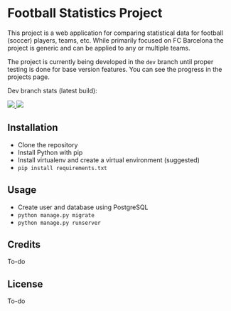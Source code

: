# Football Statistics Project
This project is a web application for comparing statistical data for football (soccer) players, teams, etc.
While primarily focused on FC Barcelona the project is generic and can be applied to any or multiple teams.

The project is currently being developed in the `dev` branch until proper testing is done for base version features. You can see the progress in the projects page.

Dev branch stats (latest build):

<a href="https://travis-ci.org/santoyoalfredo/barca">
  <img src="https://travis-ci.org/santoyoalfredo/barca.svg?branch=dev">
</a>
<a href="https://codecov.io/gh/santoyoalfredo/barca">
  <img src="https://codecov.io/gh/santoyoalfredo/barca/branch/dev/graph/badge.svg">
</a>

## Installation
- Clone the repository
- Install Python with pip
- Install virtualenv and create a virtual environment (suggested)
- `pip install requirements.txt`

## Usage
- Create user and database using PostgreSQL
- `python manage.py migrate`
- `python manage.py runserver`

## Credits
To-do

## License
To-do
